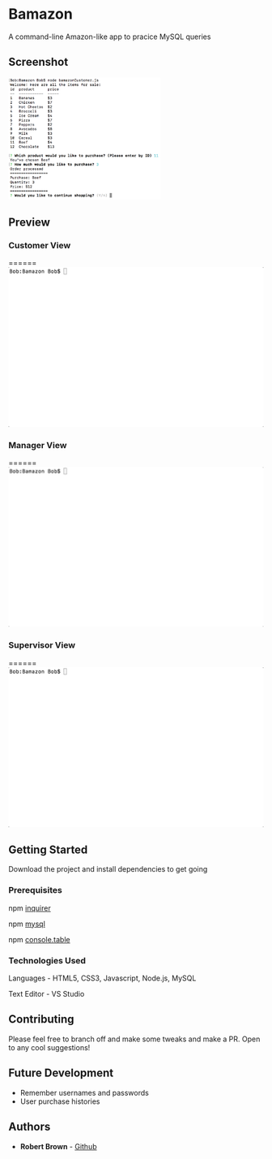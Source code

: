 # Bamazon

A command-line Amazon-like app to pracice MySQL queries

## Screenshot

<img src="Mocks/screenshot.png" width="300">

## Preview

### Customer View
======
<img src="Mocks/customer.gif" width="700"/>

### Manager View
======
<img src="Mocks/manager.gif" width="700"/>

### Supervisor View
======
<img src="Mocks/supervisor.gif" width="700"/>

## Getting Started

Download the project and install dependencies to get going

### Prerequisites

npm [inquirer](https://www.npmjs.com/package/inquirer)

npm [mysql](https://www.npmjs.com/package/mysql)

npm [console.table](https://www.npmjs.com/package/console.table)

### Technologies Used

Languages - HTML5, CSS3, Javascript, Node.js, MySQL

Text Editor - VS Studio

## Contributing

Please feel free to branch off and make some tweaks and make a PR. Open to any cool suggestions!

## Future Development

* Remember usernames and passwords
* User purchase histories

## Authors

* **Robert Brown** - [Github](https://github.com/robertbernardbrown)
